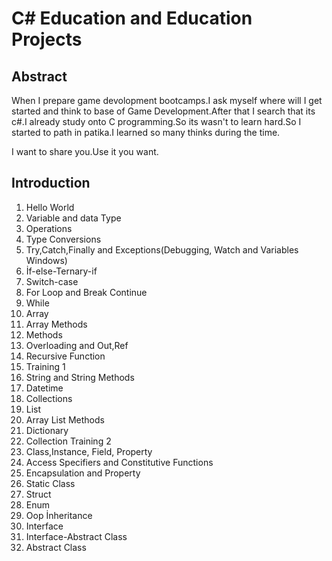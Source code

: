 # C# Education and Education Projects
## Abstract
When I prepare game devolopment bootcamps.I ask myself where will I get started and think to base of Game Development.After that I search that its c#.I already study onto C programming.So its  wasn't to learn hard.So I started to path in patika.I learned so many thinks during the time.

I want to share you.Use it you want.

## Introduction
1. Hello World
2. Variable and data Type
3. Operations
4. Type Conversions
5. Try,Catch,Finally and Exceptions(Debugging, Watch and Variables Windows)
6. İf-else-Ternary-if
7. Switch-case
8. For Loop and Break Continue
9. While
10. Array
11. Array Methods
12. Methods
13. Overloading and Out,Ref 
14. Recursive Function
15. Training 1
16. String and String Methods
17. Datetime
18. Collections
19. List
20. Array List Methods
21. Dictionary
22. Collection Training 2
23. Class,Instance, Field, Property
24. Access Specifiers and Constitutive Functions
25. Encapsulation and Property
26. Static Class
27. Struct
28. Enum
29. Oop İnheritance
30. Interface
31. Interface-Abstract Class
32. Abstract Class